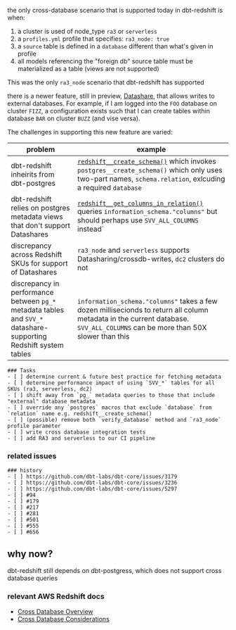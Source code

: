 the only cross-database scenario that is supported today in dbt-redshift is when:
1. a cluster is used of node_type `ra3` or `serverless`
2. a `profiles.yml` profile that specifies: `ra3_node: true`
3. a `source` table is defined in a `database` different than what's given in profile
4. all models referencing the "foreign db" source table must be materialized as a table (views are not supported)

This was the only `ra3_node` scenario that dbt-redshift has supported

there is a newer feature, still in preview, [Datashare](https://docs.aws.amazon.com/redshift/latest/dg/datashare-overview.html), that allows writes to external databases. For example, if I am logged into the `FOO` database on cluster `FIZZ`, a configuration exists such that I can create tables within database `BAR` on cluster `BUZZ` (and vise versa).

The challenges in supporting this new feature are varied:

| problem                                                                                                                          | example                                                                                                                                                                                                                                                                                              |
| -------------------------------------------------------------------------------------------------------------------------------- | ---------------------------------------------------------------------------------------------------------------------------------------------------------------------------------------------------------------------------------------------------------------------------------------------------- |
| dbt-redshift inheirits from dbt-postgres                                                                                         | [`redshift__create_schema()`](https://github.com/dbt-labs/dbt-redshift/blob/be1a252cd51cf4a314999935734ef6ad9c9c87b5/dbt/include/redshift/macros/adapters.sql#L98-L105) which invokes `postgres__create_schema()` which only uses two-part names, `schema.relation`, exlcuding a required `database` |
| dbt-redshift relies on postgres metadata views that don't support Datashares                                                     | [`redshift__get_columns_in_relation()`](https://github.com/dbt-labs/dbt-redshift/blob/be1a252cd51cf4a314999935734ef6ad9c9c87b5/dbt/include/redshift/macros/adapters.sql#L108-L120) queries `information_schema."columns"` but should perhaps use `SVV_ALL_COLUMNS` instead`                          |
| discrepancy across Redshift SKUs for support of Datashares                                                                       | `ra3_node` and `serverless` supports Datasharing/crossdb-writes, `dc2` clusters do not                                                                                                                                                                                                               |
| discrepancy in performance between `pg_*` metadata tables and `SVV_*` datashare-supporting Redshift system tables | `information_schema."columns"` takes a few dozen millisecionds to return all column metadata in the current database. `SVV_ALL_COLUMNS` can be more than 50X slower than this                                                                                                                        |

```[tasklist]
### Tasks
- [ ] determine current & future best practice for fetching metadata
- [ ] determine performance impact of using `SVV_*` tables for all SKUs (ra3, serverless, dc2)
- [ ] shift away from `pg_` metadata queries to those that include "external" database metadata
- [ ] override any `postgres` macros that exclude `database` from `relation` name e.g. redshift__create_schema()
- [ ] (possible) remove both `verify_database` method and `ra3_node` profile parameter
- [ ] write cross database integration tests
- [ ] add RA3 and serverless to our CI pipeline
```

### related issues

```[tasklist]
### history
- [ ] https://github.com/dbt-labs/dbt-core/issues/3179
- [ ] https://github.com/dbt-labs/dbt-core/issues/3236
- [ ] https://github.com/dbt-labs/dbt-core/issues/5297
- [ ] #94
- [ ] #179
- [ ] #217
- [ ] #281 
- [ ] #501
- [ ] #555
- [ ] #656
```


## why now?

dbt-redshift still depends on dbt-postgress, which does not support cross database queries





### relevant AWS Redshift docs
- [Cross Database Overview](https://docs.aws.amazon.com/redshift/latest/dg/cross-database-overview.html)
- [Cross Database Considerations](https://docs.aws.amazon.com/redshift/latest/dg/cross-database-overview.html)